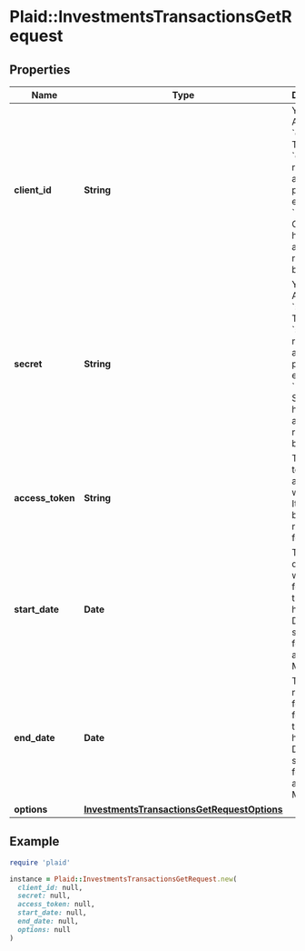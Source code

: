 # Plaid::InvestmentsTransactionsGetRequest

## Properties

| Name | Type | Description | Notes |
| ---- | ---- | ----------- | ----- |
| **client_id** | **String** | Your Plaid API &#x60;client_id&#x60;. The &#x60;client_id&#x60; is required and may be provided either in the &#x60;PLAID-CLIENT-ID&#x60; header or as part of a request body. | [optional] |
| **secret** | **String** | Your Plaid API &#x60;secret&#x60;. The &#x60;secret&#x60; is required and may be provided either in the &#x60;PLAID-SECRET&#x60; header or as part of a request body. | [optional] |
| **access_token** | **String** | The access token associated with the Item data is being requested for. |  |
| **start_date** | **Date** | The earliest date for which to fetch transaction history. Dates should be formatted as YYYY-MM-DD. |  |
| **end_date** | **Date** | The most recent date for which to fetch transaction history. Dates should be formatted as YYYY-MM-DD. |  |
| **options** | [**InvestmentsTransactionsGetRequestOptions**](InvestmentsTransactionsGetRequestOptions.md) |  | [optional] |

## Example

```ruby
require 'plaid'

instance = Plaid::InvestmentsTransactionsGetRequest.new(
  client_id: null,
  secret: null,
  access_token: null,
  start_date: null,
  end_date: null,
  options: null
)
```

